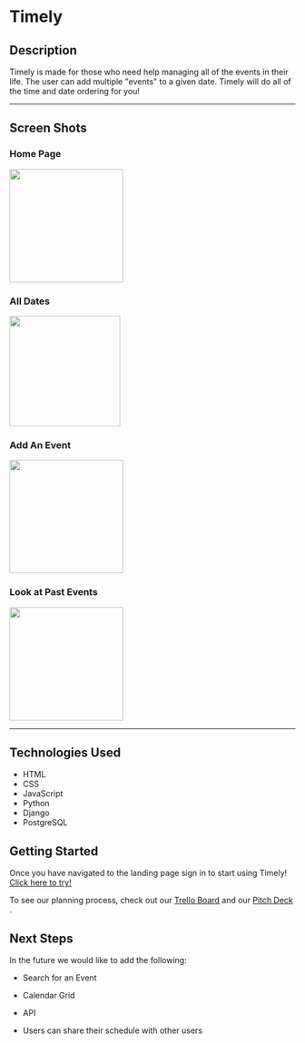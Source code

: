# Timely 

## Description

Timely is made for those who need help managing all of the events in their life. The user can add multiple "events" to a given date. Timely will do all of the time and date ordering for you! 
______

## Screen Shots

### Home Page
<img src="https://i.imgur.com/f9HS41M.png" height=200px>

### All Dates
<img src="https://i.imgur.com/boArltp.png" height=195px>

### Add An Event
<img src="https://i.imgur.com/J57pC8b.png" height=200px>

### Look at Past Events 
<img src="https://i.imgur.com/9NBSPiV.png" height= 200px>

_____

## Technologies Used
* HTML
* CSS
* JavaScript
* Python
* Django
* PostgreSQL

## Getting Started
Once you have navigated to the landing page sign in to start using Timely!
<a href="https://timely-msj.herokuapp.com/">Click here to try!</a>

To see our planning process, check out our  <a href="https://trello.com/b/O5GHra3D/project-3-planning">Trello Board</a> and our <a href="https://docs.google.com/presentation/d/1sVBTYElRF21UotixaM-FNDl-piqKawYMsPlr7B23MQU/edit?usp=sharing">Pitch Deck </a>.

## Next Steps
In the future we would like to add the following:

* Search for an Event

* Calendar Grid

*  API

* Users can share their schedule with other users
